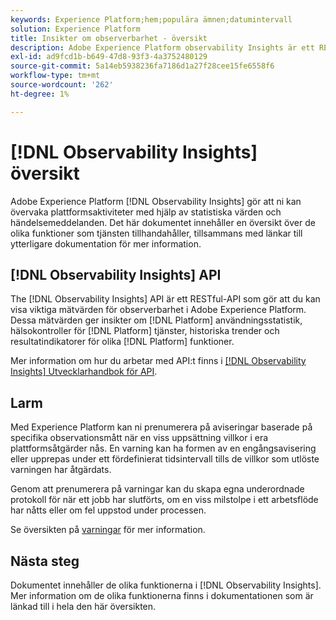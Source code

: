 ```yaml
---
keywords: Experience Platform;hem;populära ämnen;datumintervall
solution: Experience Platform
title: Insikter om observerbarhet - översikt
description: Adobe Experience Platform observability Insights är ett RESTful API som gör att du kan visa viktig information om plattformsaktiviteter. Dessa mätvärden ger insikter i statistik om plattformsanvändning, hälsokontroller för plattformstjänster, historiska trender och resultatindikatorer för olika plattformsfunktioner.
exl-id: ad9fcd1b-b649-47d8-93f3-4a3752480129
source-git-commit: 5a14eb5938236fa7186d1a27f28cee15fe6558f6
workflow-type: tm+mt
source-wordcount: '262'
ht-degree: 1%

---
```


# [!DNL Observability Insights] översikt

Adobe Experience Platform [!DNL Observability Insights] gör att ni kan övervaka plattformsaktiviteter med hjälp av statistiska värden och händelsemeddelanden. Det här dokumentet innehåller en översikt över de olika funktioner som tjänsten tillhandahåller, tillsammans med länkar till ytterligare dokumentation för mer information.

## [!DNL Observability Insights] API

The [!DNL Observability Insights] API är ett RESTful-API som gör att du kan visa viktiga mätvärden för observerbarhet i Adobe Experience Platform. Dessa mätvärden ger insikter om [!DNL Platform] användningsstatistik, hälsokontroller för [!DNL Platform] tjänster, historiska trender och resultatindikatorer för olika [!DNL Platform] funktioner.

Mer information om hur du arbetar med API:t finns i [[!DNL Observability Insights] Utvecklarhandbok för API](./api/overview.md).

## Larm

Med Experience Platform kan ni prenumerera på aviseringar baserade på specifika observationsmått när en viss uppsättning villkor i era plattformsåtgärder nås. En varning kan ha formen av en engångsavisering eller upprepas under ett fördefinierat tidsintervall tills de villkor som utlöste varningen har åtgärdats.

Genom att prenumerera på varningar kan du skapa egna underordnade protokoll för när ett jobb har slutförts, om en viss milstolpe i ett arbetsflöde har nåtts eller om fel uppstod under processen.

Se översikten på [varningar](./alerts/overview.md) för mer information.

## Nästa steg

Dokumentet innehåller de olika funktionerna i [!DNL Observability Insights]. Mer information om de olika funktionerna finns i dokumentationen som är länkad till i hela den här översikten.
